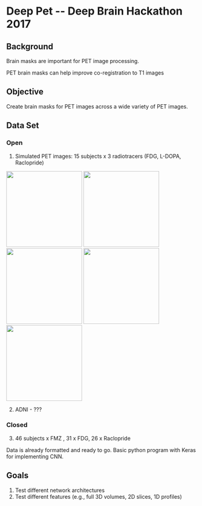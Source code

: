 # Deep Pet -- Deep Brain Hackathon 2017

## Background
Brain masks are important for PET image processing.

PET brain masks can help improve co-registration to T1 images

## Objective
Create brain masks for PET images across a wide variety of PET images.

## Data Set
### Open
1) Simulated PET images: 15 subjects x 3 radiotracers (FDG, L-DOPA, Raclopride)

<img src="https://github.com/tfunck/pet_brainmask_convnet/blob/master/readme/fdg.png" width=200 >
<img src="https://github.com/tfunck/pet_brainmask_convnet/blob/master/readme/fdopa.png" width=200 >
<img src="https://github.com/tfunck/pet_brainmask_convnet/blob/master/readme/raclopride.png" width=200>
<img src="https://github.com/tfunck/pet_brainmask_convnet/blob/master/readme/t1.png" width=200 >
<img src="https://github.com/tfunck/pet_brainmask_convnet/blob/master/readme/brainmask.png" width=200>

2) ADNI - ???
### Closed
3) 46 subjects x FMZ , 31 x FDG, 26 x Raclopride

Data is already formatted and ready to go. Basic python program with Keras for implementing CNN.


## Goals

1) Test different network architectures
2) Test different features (e.g., full 3D volumes, 2D slices, 1D profiles)



